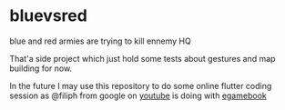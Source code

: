 # bluevsred
blue and red armies are trying to kill ennemy HQ

That'a side project which just hold some tests about gestures and map building for now.

In the future I may use this repository to do some online flutter coding session as @filiph from google on [youtube](https://www.youtube.com/user/filiphracek) is doing with [egamebook](https://egamebook.com/)
